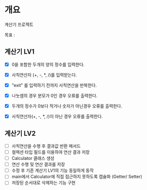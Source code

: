 # 개요
계산기 프로젝트

목표 : 

## 계산기 LV1
- [x] 0을 포함한 두개의 양의 정수를 입력한다.
- [x] 사칙연산자 (+, -, *, /)를 입력받는다.
- [x] "exit" 를 입력하기 전까지 사칙연산을 반복한다.
- [x] 나눗셈의 경우 분모가 0인 경우 오류를 출력한다.
- [x] 두개의 정수가 0보다 작거나 숫자가 아닌경우 오류를 출력한다.
- [x] 사칙연산자(+, -, *, /)이 아닌 경우 오류를 출력한다.


## 계산기 LV2
- [ ] 사칙연산을 수행 후 결과값 반환 메서드
- [ ] 컬렉션 타입 필드를 이용하여  연산 결과 저장
- [ ] Calculator 클래스 생성
- [ ] 연산 수행 및 연산 결과를 저장
- [ ] 수정 후 기존 계산기 LV1의 기능 동일하게 동작
- [ ] main에서 Calculator에 직접 접근하지 못하도록 캡슐화 (Getter/ Setter)
- [ ] 저장된 순서대로 삭제하는 기능 구현 